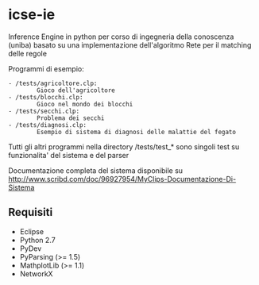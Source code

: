 icse-ie
=======

Inference Engine in python per corso di ingegneria della conoscenza (uniba)
basato su una implementazione dell'algoritmo Rete per il matching delle regole

Programmi di esempio:

	- /tests/agricoltore.clp:
			Gioco dell'agricoltore
	- /tests/blocchi.clp:
			Gioco nel mondo dei blocchi
	- /tests/secchi.clp:
			Problema dei secchi
	- /tests/diagnosi.clp:
			Esempio di sistema di diagnosi delle malattie del fegato

Tutti gli altri programmi nella directory /tests/test_* sono singoli test su
funzionalita' del sistema e del parser

Documentazione completa del sistema disponibile su http://www.scribd.com/doc/96927954/MyClips-Documentazione-Di-Sistema


Requisiti
---------

 *  Eclipse
 *  Python 2.7
 *  PyDev
 *  PyParsing (>= 1.5)
 *  MathplotLib (>= 1.1)
 *  NetworkX   